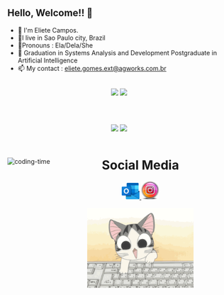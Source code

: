 ## Hello, Welcome!! 👋

- 🙂 I'm Eliete Campos.
- 🏡I live in Sao Paulo city, Brazil
- 💄Pronouns : Ela/Dela/She
- 🏫 Graduation in Systems Analysis and Development
  Postgraduate in Artificial Intelligence
- 📫 My contact : eliete.gomes.ext@agworks.com.br
<br><br>

<div align="center">
  <!-- Skill Icons -->
  <div>
    <img src="https://skillicons.dev/icons?i=html,css,react,bootstrap,angular,vscode,git,cs" />
    <img src="https://skillicons.dev/icons?i=typescript,javascript" />
  </div>
  
  <br><br>
  
  <div>
    <img height="180em" src="https://github-readme-stats.vercel.app/api?username=ElieteCampos&show_icons=true&theme=radical" />  
    <img height="180em" src="https://github-readme-stats.vercel.app/api/top-langs/?username=ElieteCampos&layout=compact&langs_count=16&theme=radical" />
  </div>
  
  <br>  

  <div>
    <div style="display: inline_block">
      <img align="left" height="250" alt="coding-time" src="code.gif">
      <div>
      <div>  
        <h1 align="center">Social Media</h1>
        <div>
          <a href="mailto:lilagomes3@hotmail.com">
            <img width="40" src="hotmail.png" alt="Email">
          </a>
          <a href="https://www.instagram.com/elietecamposdev/">
            <img width="40" src="instagram.png" alt="Instagram">
          </a> 
        </div>
        <br>    
        <img align="center" height="180em" alt="coding-time" src="cut.gif">
      </div>
    </div>
  </div>
</div>

